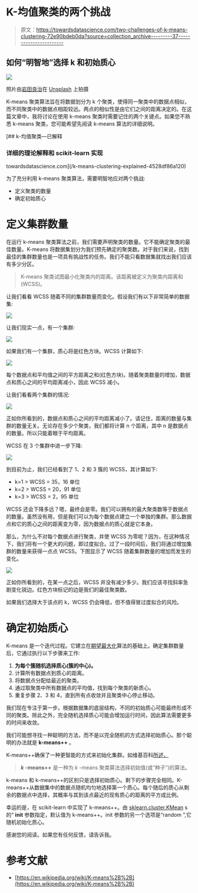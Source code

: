 # K-均值聚类的两个挑战

> 原文：<https://towardsdatascience.com/two-challenges-of-k-means-clustering-72e90bdeb0da?source=collection_archive---------37----------------------->

## 如何“明智地”选择 k 和初始质心

![](img/5ed504427d6aa528d8d6526152045067.png)

照片由[岩田良治](https://unsplash.com/@ryoji__iwata?utm_source=unsplash&utm_medium=referral&utm_content=creditCopyText)在 [Unsplash](https://unsplash.com/s/photos/random?utm_source=unsplash&utm_medium=referral&utm_content=creditCopyText) 上拍摄

K-means 聚类算法旨在将数据划分为 k 个聚类，使得同一聚类中的数据点相似，而不同聚类中的数据点相距较远。两点的相似性是由它们之间的距离决定的。在这篇文章中，我将讨论在使用 k-means 聚类时需要记住的两个关键点。如果您不熟悉 k-means 聚类，您可能希望先阅读 k-means 算法的详细说明。

[](/k-means-clustering-explained-4528df86a120) [## k-均值聚类—已解释

### 详细的理论解释和 scikit-learn 实现

towardsdatascience.com](/k-means-clustering-explained-4528df86a120) 

为了充分利用 k-means 聚类算法，需要明智地应对两个挑战:

*   定义聚类的数量
*   确定初始质心

# **定义集群数量**

在运行 k-means 聚类算法之前，我们需要声明聚类的数量。它不能确定聚类的最佳数量。K-means 将数据集划分为我们预先确定的聚类数。对于我们来说，找到最佳的集群数量也是一项具有挑战性的任务。我们不能只看数据集就找出我们应该有多少分区。

> K-means 聚类试图最小化聚类内的距离。该距离被定义为聚类内距离和(WCSS)。

让我们看看 WCSS 随着不同的集群数量而变化。假设我们有以下非常简单的数据集:

![](img/127d25db62e4974d9f12725df7683e9a.png)

让我们现实一点，有一个集群:

![](img/273969cd3926cf2fda056d7d165ce335.png)

如果我们有一个集群，质心将是红色方块。WCSS 计算如下:

![](img/a2536e641b9caf4c492f4cf69482bc73.png)

每个数据点和平均值之间的平方距离之和(红色方块)。随着聚类数量的增加，数据点和质心之间的平均距离减小，因此 WCSS 减小。

让我们看看两个集群的情况:

![](img/d1f5564bb4092be95c437f0fcce255cc.png)

正如你所看到的，数据点和质心之间的平均距离减小了。请记住，距离的数量与集群的数量无关。无论存在多少个聚类，我们都将计算 n 个距离，其中 n 是数据点的数量。所以只能着眼于平均距离。

WCSS 在 3 个集群中进一步下降:

![](img/46686e9138a8ad1b1d7868fa63d3f286.png)

到目前为止，我们已经看到了 1、2 和 3 簇的 WCSS，其计算如下:

*   k=1 > WCSS = 35，16 单位
*   k=2 > WCSS = 20，91 单位
*   k=3 > WCSS = 2，95 单位

WCSS 还会下降多远？嗯，最终会是零。我们可以拥有的最大聚类数等于数据点的数量。虽然没有用，但是我们可以为每个数据点建立一个单独的集群。那么数据点和它的质心之间的距离变为零，因为数据点的质心就是它本身。

那么，为什么不对每个数据点进行聚类，并使 WCSS 为零呢？因为，在这种情况下，我们将有一个更大的问题，即过度拟合。过了一段时间后，我们将通过增加集群的数量来获得一点点 WCSS。下图显示了 WCSS 随着集群数量的增加而发生的变化。

![](img/9a756d8f33aeb41c34ef77cb388dabe6.png)

正如你所看到的，在某一点之后，WCSS 并没有减少多少。我们应该寻找斜率急剧变化锐边。红色方块标记的边是我们的最佳聚类数。

如果我们选择大于该点的 k，WCSS 仍会降低，但不值得冒过度拟合的风险。

# **确定初始质心**

K-means 是一个迭代过程。它建立在[期望最大化](https://en.wikipedia.org/wiki/Expectation%E2%80%93maximization_algorithm)算法的基础上。确定集群数量后，它通过执行以下步骤来工作:

1.  **为每个簇随机选择质心(簇的中心)。**
2.  计算所有数据点到质心的距离。
3.  将数据点分配给最近的聚类。
4.  通过取聚类中所有数据点的平均值，找到每个聚类的新质心。
5.  重复步骤 2、3 和 4，直到所有点收敛并且聚类中心停止移动。

我们现在专注于第一步。根据数据集的底层结构，不同的初始质心可能最终形成不同的聚类。除此之外，完全随机选择质心可能会增加运行时间，因此算法需要更多的时间来收敛。

我们可能想寻找一种聪明的方法，而不是以完全随机的方式选择初始质心。那个聪明的办法就是 **k-means++** 。

K-means++确保了一种更智能的方式来初始化集群。如维基百科[所述，](https://en.wikipedia.org/wiki/K-means%2B%2B)

> ***k* -means++** 是一种为 *k* -means 聚类算法选择初始值(或“种子”)的算法。

k-means 和 k-means++的区别只是选择初始质心。剩下的步骤完全相同。K-means++从数据集中的数据点随机均匀地选择第一个质心。每个随后的质心从剩余的数据点中选择，其概率与其到该点最近的现有质心的距离的平方成比例。

幸运的是，在 scikit-learn 中实现了 k-means++。由 [sklearn.cluster.KMean](https://scikit-learn.org/stable/modules/generated/sklearn.cluster.KMeans.html) s 的“ **init** 参数指定，默认值为 k-means++。init 参数的另一个选项是“random ”,它随机初始化质心。

感谢您的阅读。如果您有任何反馈，请告诉我。

# **参考文献**

*   [https://en.wikipedia.org/wiki/K-means%2B%2B](https://en.wikipedia.org/wiki/K-means%2B%2B)